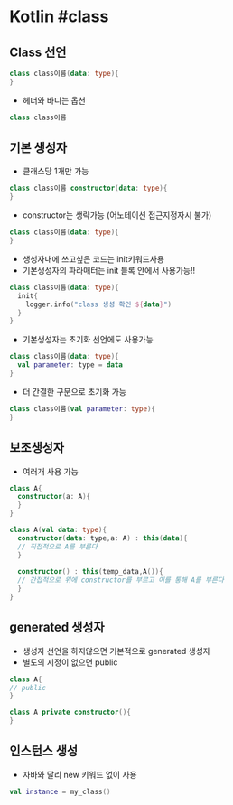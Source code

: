 # Kotlin #class

## Class 선언

```kotlin
class class이름(data: type){
}
```

- 헤더와 바디는 옵션

```kotlin
class class이름
```

## 기본 생성자

- 클래스당 1개만 가능

```kotlin
class class이름 constructor(data: type){
}
```

- constructor는 생략가능 (어노테이션 접근지정자시 불가)


```kotlin
class class이름(data: type){
}
```

- 생성자내에 쓰고싶은 코드는 init키워드사용
- 기본생성자의 파라매터는 init 블록 안에서 사용가능!!

```kotlin
class class이름(data: type){
  init{
    logger.info("class 생성 확인 ${data}")
  }
}
```

- 기본생성자는 초기화 선언에도 사용가능

```kotlin
class class이름(data: type){
  val parameter: type = data
}
```

- 더 간결한 구문으로 초기화 가능

```kotlin
class class이름(val parameter: type){
}
```

## 보조생성자

- 여러개 사용 가능

```kotlin
class A{
  constructor(a: A){
  }
}
```


```kotlin
class A(val data: type){
  constructor(data: type,a: A) : this(data){
  // 직접적으로 A를 부른다
  }
  
  constructor() : this(temp_data,A()){
  // 간접적으로 위에 constructor를 부르고 이를 통해 A를 부른다
  }
}
```

## generated 생성자

- 생성자 선언을 하지않으면 기본적으로 generated 생성자
- 별도의 지정이 없으면 public

```kotlin
class A{
// public
}
```


```kotlin
class A private constructor(){
}
```

## 인스턴스 생성

- 자바와 달리 new 키워드 없이 사용


```kotlin
val instance = my_class()
```

